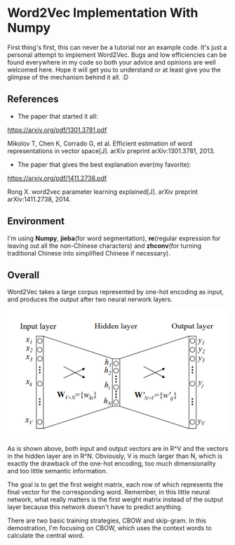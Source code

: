 Word2Vec Implementation With Numpy
====

First thing's first, this can never be a tutorial nor an example code. It's just a personal attempt to implement Word2Vec. Bugs and low efficiencies can be found everywhere in my code so both your advice and opinions are well welcomed here. Hope it will get you to understand or at least give you the glimpse of the mechanism behind it all. :D

References 
----
- The paper that started it all:

https://arxiv.org/pdf/1301.3781.pdf

Mikolov T, Chen K, Corrado G, et al. Efficient estimation of word representations in vector space[J]. arXiv preprint arXiv:1301.3781, 2013.

- The paper that gives the best explanation ever(my favorite):
  
https://arxiv.org/pdf/1411.2738.pdf 

Rong X. word2vec parameter learning explained[J]. arXiv preprint arXiv:1411.2738, 2014. 

Environment
----
I'm using **Numpy**, **jieba**(for word segmentation), **re**(regular expression for leaving out all the non-Chinese characters) and **zhconv**(for turning traditional Chinese into simplified Chinese if necessary). 

Overall
----
Word2Vec takes a large corpus represented by one-hot encoding as input, and produces the output after two neural nerwork layers.

<div align='center'><img src='img/fig1.png'></div>

As is shown above, both input and output vectors are in R^V and the vectors in the hidden layer are in R^N. Obviously, V is much larger than N, which is exactly the drawback of the one-hot encoding, too much dimensionality and too little semantic information.

The goal is to get the first weight matrix, each row of which represents the final vector for the corresponding word. Remember, in this little neural network, what really matters is the first weight matrix instead of the output layer because this network doesn't have to predict anything. 

There are two basic training strategies, CBOW and skip-gram. In this demostration, I'm focusing on CBOW, which uses the context words to calculate the central word.
